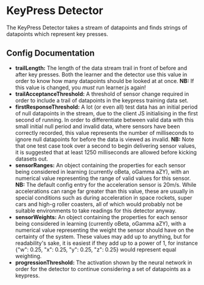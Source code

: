# KeyPress Detector

The KeyPress Detector takes a stream of datapoints and finds strings of datapoints which represent key presses.

## Config Documentation

- **trailLength:** The length of the data stream trail in front of before and after key presses. Both the learner and the
                   detector use this value in order to know how many datapoints should be looked at at once.
                   **NB:** If this value is changed, you *must* run learner.js again!
- **trailAcceptanceThreshold:** A threshold of sensor change required in order to include a trail of datapoints in the
                                keypress training data set.
- **firstResponseThreshold:** A lot (or even all) test data has an initial period of null datapoints in the stream, due to
                              the client JS initialising in the first second of running. In order to differentiate between
                              valid data with this small initial null period and invalid data, where sensors have been
                              correctly recorded, this value represents the number of milliseconds to ignore null datapoints
                              for before the data is viewed as invalid.
                              **NB:** Note that one test case took over a second to begin delivering sensor values, it is
                                      suggested that at least 1250 milliseconds are allowed before kicking datasets out.
- **sensorRanges:** An object containing the properties for each sensor being considered in learning (currently oBeta, oGamma
                    aZY), with an numerical value representing the range of valid values for this sensor.
                    **NB:** The default config entry for the acceleration sensor is 20m/s. While accelerations can range far
                            greater than this value, these are usually in special conditions such as during acceleration in
                            space rockets, super cars and high-g roller coasters, all of which would probably not be suitable
                            environments to take readings for this detector anyway.
- **sensorWeights:** An object containing the properties for each sensor being considered in learning (currently oBeta, oGamma
                     aZY), with a numerical value representing the weight the sensor should have on the certainty of the
                     system. These values may add up to anything, but for readability's sake, it is easiest if they add up to
                     a power of 1, for instance {"w": 0.25, "x": 0.25, "y": 0.25, "z": 0.25} would represent equal weighting.
- **progressionThreshold:** The activation shown by the neural network in order for the detector to continue considering a set
                            of datapoints as a keypress.
